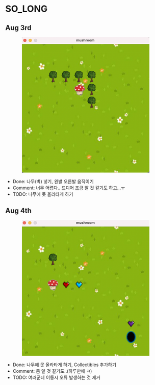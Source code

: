 # SO_LONG
## Aug 3rd
<p align = "center"><img src = "https://github.com/euiminnn/image-upload/blob/master/shroom_and_tree.png" width = "400"></p>

- Done: 나무(벽) 넣기, 왼발 오른발 움직이기
- Comment: 너무 어렵다.. 드디어 조금 알 것 같기도 하고...ㅜ
- TODO: 나무에 못 올라타게 하기

## Aug 4th
<p align = "center"><img src = "https://github.com/euiminnn/image-upload/blob/master/collectibles.png" width = "400"></p>

- Done: 나무에 못 올라타게 하기, Collectibles 추가하기
- Comment: 좀 알 것 같기도..(하루만에 ㅋ)
- TODO: 여러군데 이동시 오류 발생하는 것 제거
